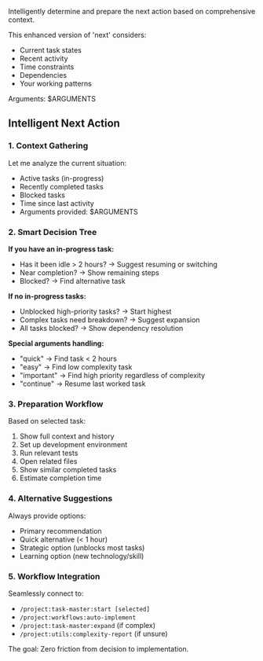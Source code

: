 Intelligently determine and prepare the next action based on comprehensive context.

This enhanced version of 'next' considers:
- Current task states
- Recent activity
- Time constraints
- Dependencies
- Your working patterns

Arguments: $ARGUMENTS

## Intelligent Next Action

### 1. **Context Gathering**
Let me analyze the current situation:
- Active tasks (in-progress)
- Recently completed tasks
- Blocked tasks
- Time since last activity
- Arguments provided: $ARGUMENTS

### 2. **Smart Decision Tree**

**If you have an in-progress task:**
- Has it been idle > 2 hours? → Suggest resuming or switching
- Near completion? → Show remaining steps
- Blocked? → Find alternative task

**If no in-progress tasks:**
- Unblocked high-priority tasks? → Start highest
- Complex tasks need breakdown? → Suggest expansion
- All tasks blocked? → Show dependency resolution

**Special arguments handling:**
- "quick" → Find task < 2 hours
- "easy" → Find low complexity task
- "important" → Find high priority regardless of complexity
- "continue" → Resume last worked task

### 3. **Preparation Workflow**

Based on selected task:
1. Show full context and history
2. Set up development environment
3. Run relevant tests
4. Open related files
5. Show similar completed tasks
6. Estimate completion time

### 4. **Alternative Suggestions**

Always provide options:
- Primary recommendation
- Quick alternative (< 1 hour)
- Strategic option (unblocks most tasks)
- Learning option (new technology/skill)

### 5. **Workflow Integration**

Seamlessly connect to:
- `/project:task-master:start [selected]`
- `/project:workflows:auto-implement`
- `/project:task-master:expand` (if complex)
- `/project:utils:complexity-report` (if unsure)

The goal: Zero friction from decision to implementation.
